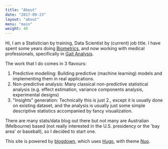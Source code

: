 ```yaml
---
title: "About"
date: "2017-09-23"
layout: "about"
menu: "main"
weight: 40
---
```


Hi, I am a Statistician by training, Data Scientist by (current) job title. I have spent some years doing [Biometrics](//www.biometricsociety.org/about/definition-of-biometrics/), and now working with medical professionals, specifically in [Gait Analysis](//en.wikipedia.org/wiki/Gait_analysis).

The work that I do comes in 3 flavours: 

1. Predictive modelling: Building predictive (machine learning) models and implementing them in real applications.
2. Non-predictive analysis: Many classical non-predictive statistical analysis (e.g. effect estimation, variance components analysis, experimental designs)
3. "Insights" generation: Technically this is just 2., except it is usually done on existing dataset, and the analysis is usually just some simple descriptive statistics accompanied by fancy visualization.

There are many stats/data blog out there but not many are Australian (Melbourne) based (not really interested in the U.S. presidency or the 'bay area' or baseball), so I decided to start one.



This site is powered by <a href="//github.com/rstudio/blogdown" target="_blank">blogdown</a>, which uses
<a href="//gohugo.io/" target="_blank">Hugo</a>, with theme <a href="//github.com/laozhu/hugo-nuo" target="_blank">Nuo</a>.